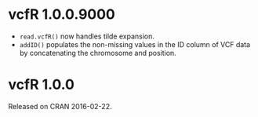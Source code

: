 

# vcfR 1.0.0.9000

* `read.vcfR()` now handles tilde expansion.
* `addID()` populates the non-missing values in the ID column of VCF data by concatenating the chromosome and position. 

# vcfR 1.0.0
Released on CRAN 2016-02-22.

